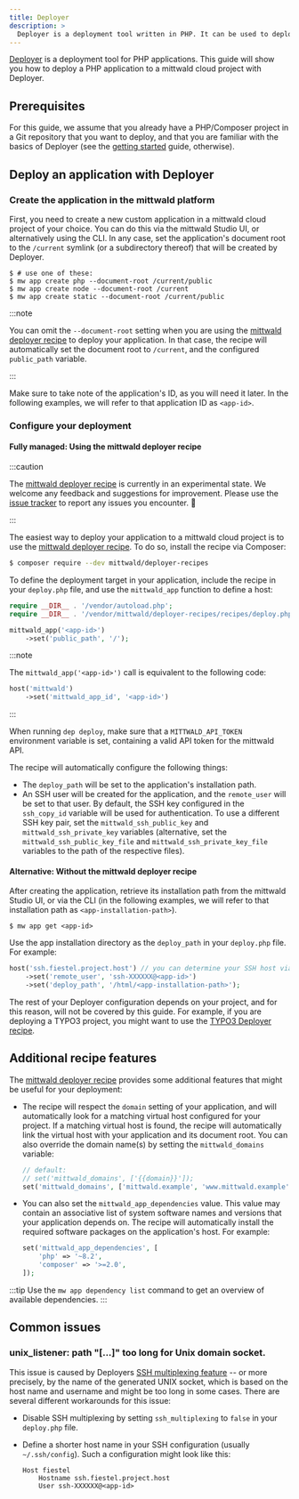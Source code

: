 ```yaml
---
title: Deployer
description: >
  Deployer is a deployment tool written in PHP. It can be used to deploy PHP applications, but also other types of applications.
---
```


[Deployer](https://deployer.org/) is a deployment tool for PHP applications. This guide will show you how to deploy a PHP application to a mittwald cloud project with Deployer.

## Prerequisites

For this guide, we assume that you already have a PHP/Composer project in a Git repository that you want to deploy, and that you are familiar with the basics of Deployer (see the [getting started](https://deployer.org/docs/7.x/getting-started) guide, otherwise).

## Deploy an application with Deployer

### Create the application in the mittwald platform

First, you need to create a new custom application in a mittwald cloud project of your choice. You can do this via the mittwald Studio UI, or alternatively using the CLI. In any case, set the application's document root to the `/current` symlink (or a subdirectory thereof) that will be created by Deployer.

```shell-session
$ # use one of these:
$ mw app create php --document-root /current/public
$ mw app create node --document-root /current
$ mw app create static --document-root /current/public
```

:::note

You can omit the `--document-root` setting when you are using the [mittwald deployer recipe][mw-deployer] to deploy your application. In that case, the recipe will automatically set the document root to `/current`, and the configured `public_path` variable.

:::

Make sure to take note of the application's ID, as you will need it later. In the following examples, we will refer to that application ID as `<app-id>`.

### Configure your deployment

#### Fully managed: Using the mittwald deployer recipe

:::caution

The [mittwald deployer recipe][mw-deployer] is currently in an experimental state. We welcome any feedback and suggestions for improvement. Please use the [issue tracker][mw-deployer-issues] to report any issues you encounter. 💙

:::

The easiest way to deploy your application to a mittwald cloud project is to use the [mittwald deployer recipe][mw-deployer]. To do so, install the recipe via Composer:

```bash
$ composer require --dev mittwald/deployer-recipes
```

To define the deployment target in your application, include the recipe in your `deploy.php` file, and use the `mittwald_app` function to define a host:

```php
require __DIR__ . '/vendor/autoload.php';
require __DIR__ . '/vendor/mittwald/deployer-recipes/recipes/deploy.php';

mittwald_app('<app-id>')
    ->set('public_path', '/');
```

:::note

The `mittwald_app('<app-id>')` call is equivalent to the following code:

```php
host('mittwald')
    ->set('mittwald_app_id', '<app-id>')
```

:::

When running `dep deploy`, make sure that a `MITTWALD_API_TOKEN` environment variable is set, containing a valid API token for the mittwald API.

The recipe will automatically configure the following things:

- The `deploy_path` will be set to the application's installation path.
- An SSH user will be created for the application, and the `remote_user` will be set to that user. By default, the SSH key configured in the `ssh_copy_id` variable will be used for authentication. To use a different SSH key pair, set the `mittwald_ssh_public_key` and `mittwald_ssh_private_key` variables (alternative, set the `mittwald_ssh_public_key_file` and `mittwald_ssh_private_key_file` variables to the path of the respective files).

#### Alternative: Without the mittwald deployer recipe

After creating the application, retrieve its installation path from the mittwald Studio UI, or via the CLI (in the following examples, we will refer to that installation path as `<app-installation-path>`).

```shell-session
$ mw app get <app-id>
```

Use the app installation directory as the `deploy_path` in your `deploy.php` file. For example:

```php
host('ssh.fiestel.project.host') // you can determine your SSH host via the "mw project get" command
    ->set('remote_user', 'ssh-XXXXXX@<app-id>')
    ->set('deploy_path', '/html/<app-installation-path>');
```

The rest of your Deployer configuration depends on your project, and for this reason, will not be covered by this guide. For example, if you are deploying a TYPO3 project, you might want to use the [TYPO3 Deployer recipe](https://deployer.org/docs/7.x/recipe/typo3).

## Additional recipe features

The [mittwald deployer recipe][mw-deployer] provides some additional features that might be useful for your deployment:

- The recipe will respect the `domain` setting of your application, and will automatically look for a matching virtual host configured for your project. If a matching virtual host is found, the recipe will automatically link the virtual host with your application and its document root. You can also override the domain name(s) by setting the `mittwald_domains` variable:

    ```php
    // default:
    // set('mittwald_domains', ['{{domain}}']);
    set('mittwald_domains', ['mittwald.example', 'www.mittwald.example']);
    ```

- You can also set the `mittwald_app_dependencies` value. This value may contain an associative list of system software names and versions that your application depends on. The recipe will automatically install the required software packages on the application's host. For example:

    ```php
    set('mittwald_app_dependencies', [
        'php' => '~8.2',
        'composer' => '>=2.0',
    ]);
    ```
  
:::tip
Use the `mw app dependency list` command to get an overview of available dependencies.
:::

## Common issues

### unix_listener: path "[...]" too long for Unix domain socket.

This issue is caused by Deployers [SSH multiplexing feature](https://deployer.org/docs/7.x/hosts#ssh_multiplexing) -- or more precisely, by the name of the generated UNIX socket, which is based on the host name and username and might be too long in some cases. There are several different workarounds for this issue:

- Disable SSH multiplexing by setting `ssh_multiplexing` to `false` in your `deploy.php` file.
- Define a shorter host name in your SSH configuration (usually `~/.ssh/config`). Such a configuration might look like this:

  ```
  Host fiestel
      Hostname ssh.fiestel.project.host
      User ssh-XXXXXX@<app-id>
  ```

[mw-deployer]: https://packagist.org/packages/mittwald/deployer-recipes
[mw-deployer-issues]: https://github.com/mittwald/deployer-recipes/issues